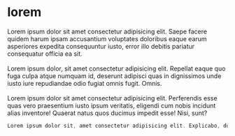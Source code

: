 
<div class='page'>
    <h1>lorem</h1>
    Lorem ipsum dolor sit amet consectetur adipisicing elit. Saepe facere quidem harum ipsam accusantium voluptates doloribus eaque earum asperiores expedita consequuntur iusto, error illo debitis pariatur consequatur officia ea sit. <br><br>
    Lorem ipsum dolor, sit amet consectetur adipisicing elit. Repellat eaque quo fuga culpa atque numquam id, deserunt adipisci quas in dignissimos unde iusto iure repudiandae odio fugiat omnis fugit. Omnis. <br><br>
    Lorem ipsum dolor sit amet consectetur adipisicing elit. Perferendis esse quas vero praesentium iusto ipsum veritatis, eligendi cum nobis incidunt alias inventore! Quaerat natus quos ducimus impedit esse! Nisi, sunt?
    
</div>

```c++
Lorem ipsum dolor sit, amet consectetur adipisicing elit. Explicabo, ducimus facilis libero repellat obcaecati ad laudantium nemo vel aliquam at, voluptatibus natus quidem, debitis odit unde suscipit reprehenderit accusantium ut.        
```